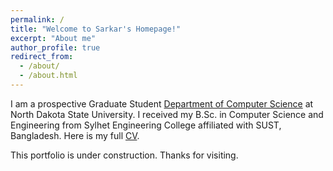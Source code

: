 ```yaml
---
permalink: /
title: "Welcome to Sarkar's Homepage!"
excerpt: "About me"
author_profile: true
redirect_from: 
  - /about/
  - /about.html
---
```


I am a prospective Graduate Student [Department of Computer Science](https://www.ndsu.edu/cs/) at North Dakota State University. 
I received my B.Sc. in Computer Science and Engineering from Sylhet Engineering College affiliated with SUST, Bangladesh.
Here is my full [CV](https://drive.google.com/drive/folders/1Zrlsycne2BANjqria1rf8HM7IO4fWs5R?usp=sharing).


This portfolio is under construction. Thanks for visiting.


[//]: # (## Research Interests)

[//]: # (My primary research interests are Natural Language Processing, Data Mining, AI for Sciences, and AI for Healthcare. Some current research directions include:)

[//]: # ()
[//]: # (- **Natural Language Understanding with Limited Supervision**:)

[//]: # (  - Information extraction, knowledge graph construction, text classification, ...)

[//]: # (  - Weakly-supervised/few-shot/zero-shot learning)

[//]: # (- **Complex Reasoning and Planning with Language Model Agents**:)

[//]: # (  - Complex reasoning with large language models &#40;multi-hop, long-context, ...&#41;)

[//]: # (  - Multi-agent large language models for reasoning and planning)

[//]: # (  - Efficient small language models for reasoning and planning)

[//]: # (- **Multi-Modal Science Foundation Models &#40;FMs&#41;**:)

[//]: # (  - Systematic integration of multi-modal FMs)

[//]: # (  - Interpretability, explainability, and causal inference of science FMs)

[//]: # (  - Text data, multi-omics data, brain signal data, ...)

[//]: # ()
[//]: # (## News and Highlights)

[//]: # (- **&#40;6/3/25&#41;** We are excited to organize a BoF session on [Bridging Human Study and LLM Agents for Social Simulation]&#40;&#41; at **ACL'25**. Looking forward to seeing everyone at ACL'25!)

[//]: # (- **&#40;5/30/25&#41;** We are excited to organize the workshop of [Beyond Chat: Visual Languages for Embodied Human-LLM Interaction in Sensemaking]&#40;https://human-ai-sensemaking.github.io/&#41; at **VL/HCC'25**. Looking forward to seeing everyone in Raleigh this year!)

[//]: # (- **&#40;5/16/25&#41;** I am honored to share my thoughts in an interview with the **VT CoE AI Magazine** on the future of AI in healthcare. &#40;[VT CoE AI Magazine]&#40;https://eng.vt.edu/magazine/stories/spring-2025/the-future-of-ai.html&#41;&#41;)

[//]: # (- **&#40;5/15/24&#41;** **Two papers** are accepted by **ACL'25**. Congratulations to my student Meng for his work on multi-agent LLM for zero-shot IE, and to Priya for her work on improving consensus in multi-agent LLM systems!)

[//]: # (- **&#40;4/25/25&#41;** I am honored to give an invited talk at **I-School UIUC** on **5/9/25**. We will discuss effective and efficient multi-agent language model systems. Thanks to Dr. Yun Huang for the invitation! )

[//]: # (- **&#40;4/25/25&#41;** I am honored to give a keynote talk at the [Data Science for Smart Manufacturing and Healthcare &#40;**DS2-MH**&#41; Workshop]&#40;https://ds2mh.github.io/dssmh25/&#41; at **SDM'25**. Thanks to the workshop organizers for the invitation!)

[//]: # (- **&#40;4/12/25&#41;** We are excited to organize the [2025 CCI Workshop on AI for Science with Foundation Models]&#40;https://xuanwang91.github.io/2025-cci-workshop/&#41;. Looking forward to seeing everyone at the workshop!)

[//]: # (- **&#40;4/12/25&#41;** We are excited to organize the [RAiM 2025: The First International Workshop on Resilient Artificial Intelligence for Manufacturing]&#40;https://xuanwang91.github.io/2025-ICDM-RAiM/&#41; at **ICDM'25**. Looking forward to seeing everyone in DC this year!)

[//]: # (- **&#40;4/12/25&#41;** I am excited to serve as the co-chair for the [Undergraduate and High School Symposium]&#40;https://2025-icdm-ughs.github.io/&#41; at **ICDM'25**. Looking forward to seeing more bright young AI scientists in DC this year!)

[//]: # (- **&#40;4/7/25&#41;** **One paper** is accepted by **ISMB'25**. Congratulations to my student Sindhura for her work on the joint single-cell foundation model and graph-based learning!)

[//]: # ()
[//]: # (<details>)

[//]: # (<summary><b>Load More</b></summary>)

[//]: # (<ul style="PADDING-LEFT: 12px">)

[//]: # (  <li><b>&#40;12/19/24&#41;</b> We are grateful to receive a new grant from <b>Cisco Research</b> to support our research on complex reasoning and planing with large language models.</li>)

[//]: # (  <li><b>&#40;10/29/24&#41;</b> We are excited to present our <b>tutorial</b> of <a href="https://xuanwang91.github.io/2025-02-25-aaai25-tutorial">"AI for Science in the Era of Large Language Models"</a> at <b>AAAI'25</b>. Looking forward to seeing everyone in Philadelphia!</li>)

[//]: # (  <li><b>&#40;10/26/24&#41;</b> <b>One paper</b> is accepted by <b>IEEE-BigData'24</b>. Congratulations to my student Hanwen for his work on EEG-to-text translation with multi-view Transformer!</li>)

[//]: # (  <li><b>&#40;10/2/24&#41;</b> We are grateful to receive yet another award from <b>NSF NAIRR Pilot</b> to support our research on network-regulated large language models for multi-omics data analysis.</li>)

[//]: # (  <li><b>&#40;9/20/24&#41;</b> We are excited to present our <b>tutorial</b> of <a href="https://xuanwang91.github.io/2024-11-12-emnlp24-tutorial">"AI for Science in the Era of Large Language Models"</a> at <b>EMNLP'24</b>. Looking forward to seeing everyone in Miami!</li>)

[//]: # (  <li><b>&#40;9/20/24&#41;</b> <b>One paper</b> is accepted by <b>EMNLP'24</b>. Congratulations to my student Meng for his work on better multi-agent collaboration for LLM-based clinical triage!</li>)

[//]: # (  <li><b>&#40;9/9/24&#41;</b> Congratulations to my student Daniel for receiving the <b>Davenport Leadership Scholarship</b> from CS@VT!</li>)

[//]: # (  <li><b>&#40;7/22/24&#41;</b> We are grateful to receive a new grant from the <b>Amazon + VT Center for Efficient and Robust ML</b> to support our research on long-context reasoning with large language models. &#40;<a href="https://news.vt.edu/articles/2024/10/amazon-virginia-tech-initiative-announces-two-student-fellowship.html?utm_source=cmpgn_news&utm_medium=email&utm_campaign=vtUnirelNewsDailyCMP_Oct2324-fs%20">VT News</a>&#41;</li>)

[//]: # (  <li><b>&#40;6/28/24&#41;</b> We are grateful to receive a new grant from the <b>Commonwealth Cyber Initiative &#40;CCI&#41;</b> to support our research on EHR digital twin generation with large language models.</li>)

[//]: # (  <li> <b>&#40;6/16/24&#41;</b> <b>Three papers</b> are accepted by <b>ICML'24 AI4Science</b>. Congratulations to my students, Meng whose paper was accepted as a spotlight, and Hanwen and Sindhura whose papers were accepted as posters!</li>)

[//]: # (  <li> <b>&#40;5/21/24&#41;</b> We are excited and grateful to receive an award from <b>NSF NAIRR Pilot</b> to support our research on complex reasoning in large language models. &#40;<a href="https://news.vt.edu/articles/2024/06/three-virginia-tech-faculty-receive-nairr-pilot-awards-for-proje.html">VT News</a>&#41;</li>)

[//]: # (  <li> <b>&#40;5/17/24&#41;</b> <b>One paper</b> is accepted by <b>ACL'24</b> and <b>one paper</b> is accepted by <b>KDD'24</b>. Congratulations to all the authors!</li>)

[//]: # (  <li> <b>&#40;3/26/24&#41;</b> Check out our new <b>survey paper</b> on <a href="https://arxiv.org/abs/2403.15673">LLMs for diverse biomedical data</a>! We explored three critical categories of biomedical data: 1&#41; textual data &#40;biomedical literature and health records&#41;, 2&#41; biological sequences &#40;DNA/RNA/protein sequences and multi-omics sequencing data&#41;, and 3&#41; brain signals &#40;time-series EEG data&#41;.</li>)

[//]: # (  <li> <b>&#40;3/3/24&#41;</b> We are grateful to receive a new grant from the <b>Virginia Tech Brain Tech One Health Initiative</b> to support our research on open-vocabulary brain-to-text translation with large language models.</li>)

[//]: # (  <li> <b>&#40;1/18/24&#41;</b> We are grateful to receive a new grant from the <b>Children's National Hospital + Virginia Tech Initiative</b> to support our research on weakly-supervised clinical variable extraction with large language models. &#40;<a href="https://news.vt.edu/articles/2024/08/research-fralinbiomed-fbri-0816.html">VT News</a>&#41;</li>)

[//]: # (  <li> <b>&#40;10/10/23&#41;</b> We are grateful to receive a new grant from the <b>Virginia Tech Institute for Critical Technology and Applied Science &#40;ICTAS&#41;</b> to support our research on multi-omics encoding with LLMs for disease progression prediction.</li>)

[//]: # (  <li> <b>&#40;10/7/23&#41;</b> <b>Three papers</b> are accepted by <b>EMNLP'23</b>. Congratulations to all the authors!</li>)

[//]: # (  <li><b>&#40;9/6/23&#41;</b> We are grateful to receive a new grant from the <b>Amazon + VT Center for Efficient and Robust ML</b> to support our research on fact-checking in LLMs. &#40;<a href="https://news.vt.edu/articles/2023/09/amazon-virginia-tech-initiative-announces-support-for-two-amazon.html">VT News</a>&#41;</li>)

[//]: # (  <li><b>&#40;6/7/23&#41;</b> We are grateful to receive a new grant from the Center for Health Behaviors Research at <b>Fralin Biomedical Research Institute</b> to support our research on AI-guided behavioral health modifier prediction for fetal growth disorder detection.</li>)

[//]: # (  <li><b>&#40;5/11/23&#41;</b> We are grateful to receive a new grant from the <b>Commonwealth Cyber Initiative &#40;CCI&#41;</b> to support our research on trustworthy multimodal machine learning in healthcare. &#40;<a href="https://news.vt.edu/articles/2023/06/research-programs-help-researchers-flex-harder--leap-higher.html">VT News</a>&#41;</li>)

[//]: # (  <li><b>&#40;5/1/23&#41;</b> <b>Two papers</b> are accepted by <b>ACL'23</b>. Congratulations to all the authors!</li>  )

[//]: # (  <li><b>&#40;1/1/23&#41;</b> I started a new journey as an Assistant Professor in <b>CS@VT</b>.</li>)

[//]: # (</ul>)

[//]: # (</details>)

[//]: # ()
[//]: # ()
[//]: # (## My Schedule)

[//]: # ()
[//]: # (You can find my schedule [here]&#40;https://outlook.office365.com/owa/calendar/7a9db64927ad4b31ac057a71aa1a21f4@vt.edu/36019279cd6b4fb78bef49139b5b4e834236640486942120667/calendar.html&#41;. The "Week" view will present you the details of slots.)

[//]: # ( )
[//]: # ()
[//]: # (## Prospective Students)

[//]: # (My lab at Virginia Tech has openings for **PhD/Master students and Post-doc researchers** and research internship opportunities for **undergrad students**. We are looking for students with a strong background in <span style="color:blue">NLP, data mining, deep learning, or bioinformatics</span>.)

[//]: # ()
[//]: # (Please email me &#40;with your CV&#41; if you're interested in working with me. Due to the high volume of emails, I may not be able to respond to every one I receive. )

[//]: # (- For **prospective PhD/MS students** outside of VT, please include my name as one of your interested faculty members in your graduate application. This will make it easier for me to locate your application during the review process.)

[//]: # (- For **current PhD/MS/undergraduate students** at VT, the best way to learn more about our research is to attend my classes, visit my office hours, or engage with my graduate students in DDS 362 and 364.)

[//]: # (- For **prospective Post-docs**, please check out this prestigious [Virginia Tech Presidential Postdoctoral Fellowship]&#40;https://www.research.vt.edu/about/postdoctoral-associates/virginia-tech-presidential-postdoctoral-fellowships.html&#41;. If you're interested in joining our research group, I would be happy to help you with the application process.)